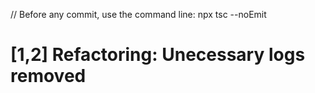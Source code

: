// Before any commit, use the command line: npx tsc --noEmit

# [1,2] Refactoring: Unecessary logs removed